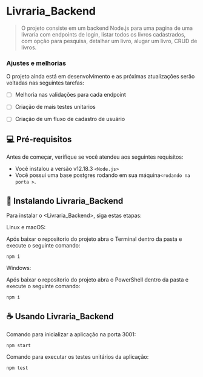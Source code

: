 # Livraria_Backend

> O projeto consiste em um backend Node.js para uma pagina de uma livraria com endpoints de login, listar todos os livros 
> cadastrados, com opção para pesquisa, detalhar um livro, alugar um livro, CRUD de livros.

### Ajustes e melhorias

O projeto ainda está em desenvolvimento e as próximas atualizações serão voltadas nas seguintes tarefas:

- [ ] Melhoria nas validações para cada endpoint
- [ ] Criação de mais testes unitarios
- [ ] Criação de um fluxo de cadastro de usuário


## 💻 Pré-requisitos

Antes de começar, verifique se você atendeu aos seguintes requisitos:
<!---Estes são apenas requisitos de exemplo. Adicionar, duplicar ou remover conforme necessário--->
* Você instalou a versão v12.18.3 `<Node.js>`
* Você possui uma base postgres rodando em sua máquina`<rodando na porta >`.

## 🚀 Instalando Livraria_Backend

Para instalar o <Livraria_Backend>, siga estas etapas:

Linux e macOS:

Após baixar o repositorio do projeto abra o Terminal dentro da pasta e execute o seguinte comando:
```
npm i
```

Windows:

Após baixar o repositorio do projeto abra o PowerShell dentro da pasta e execute o seguinte comando:
```
npm i
```

## ☕ Usando Livraria_Backend

Comando para inicializar a aplicação na porta 3001:
```
npm start
```
Comando para executar os testes unitários da aplicação:
```
npm test
```


